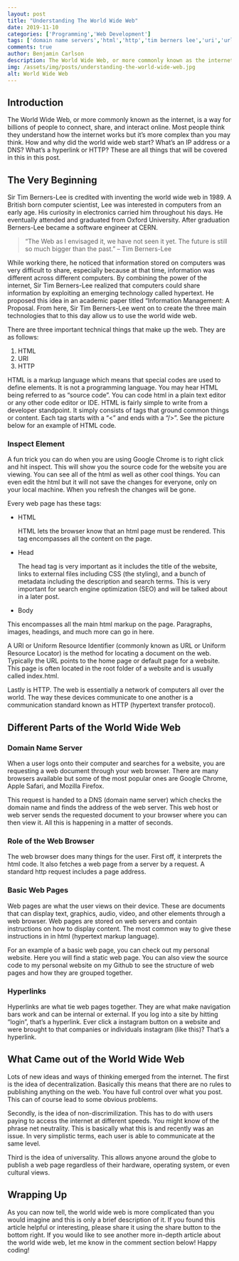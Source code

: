 ```yaml
---
layout: post
title: "Understanding The World Wide Web"
date: 2019-11-10
categories: ['Programming','Web Development']
tags: ['domain name servers','html','http','tim berners lee','uri','url','world wide web']
comments: true
author: Benjamin Carlson
description: The World Wide Web, or more commonly known as the internet, is a way for billions of people to connect, share, and interact online. Most people think they understand how the internet works but it’s more complex than you may think...
img: /assets/img/posts/understanding-the-world-wide-web.jpg
alt: World Wide Web
---
```


## Introduction
The World Wide Web, or more commonly known as the internet, is a way for billions of people to connect, share, and interact online. Most people think they understand how the internet works but it’s more complex than you may think. How and why did the world wide web start? What’s an IP address or a DNS? What’s a hyperlink or HTTP? These are all things that will be covered in this in this post. 

## The Very Beginning
Sir Tim Berners-Lee is credited with inventing the world wide web in 1989. A British born computer scientist, Lee was interested in computers from an early age. His curiosity in electronics carried him throughout his days. He eventually attended and graduated from Oxford University. After graduation Berners-Lee became a software engineer at CERN.

> “The Web as I envisaged it, we have not seen it yet. The future is still so much bigger than the past.” – Tim Berners-Lee

While working there, he noticed that information stored on computers was very difficult to share, especially because at that time, information was different across different computers. By combining the power of the internet, Sir Tim Berners-Lee realized that computers could share information by exploiting an emerging technology called hypertext. He proposed this idea in an academic paper titled “Information Management: A Proposal. From here, Sir Tim Berners-Lee went on to create the three main technologies that to this day allow us to use the world wide web. 

There are three important technical things that make up the web. They are as follows:
1. HTML
2. URI
3. HTTP

HTML is a markup language which means that special codes are used to define elements. It is not a programming language. You may hear HTML being referred to as “source code”. You can code html in a plain text editor or any other code editor or IDE. HTML is fairly simple to write from a developer standpoint. It simply consists of tags that ground common things or content. Each tag starts with a “<” and ends with a “/>”. See the picture below for an example of HTML code.

### Inspect Element
A fun trick you can do when you are using Google Chrome is to right click and hit inspect. This will show you the source code for the website you are viewing. You can see all of the html as well as other cool things. You can even edit the html but it will not save the changes for everyone, only on your local machine. When you refresh the changes will be gone. 

Every web page has these tags:

- HTML 

  HTML lets the browser know that an html page must be rendered. This tag encompasses all the content on the page. 
- Head 

  The head tag is very important as it includes the title of the website, links to external files including CSS (the styling), and a bunch of metadata including the description and search terms. This is very important for search engine optimization (SEO) and will be talked about in a later post. 
- Body 

 This encompasses all the main html markup on the page. Paragraphs, images, headings, and much more can go in here.
 
 A URI or Uniform Resource Identifier (commonly known as URL or Uniform Resource Locator) is the method for locating a document on the web. Typically the URL points to the home page or default page for a website. This page is often located in the root folder of a website and is usually called index.html.

Lastly is HTTP. The web is essentially a network of computers all over the world. The way these devices communicate to one another is a communication standard known as HTTP (hypertext transfer protocol).

## Different Parts of the World Wide Web
### Domain Name Server
When a user logs onto their computer and searches for a website, you are requesting a web document through your web browser. There are many browsers available but some of the most popular ones are Google Chrome, Apple Safari, and Mozilla Firefox. 

This request is handed to a DNS (domain name server)  which checks the domain name and finds the address of the web server. This web host or web server sends the requested document to your browser where you can then view it. All this is happening in a matter of seconds. 

### Role of the Web Browser
The web browser does many things for the user. First off, it interprets the html code. It also fetches a web page from a server by a request. A standard http request includes a page address.

### Basic Web Pages
Web pages are what the user views on their device. These are documents that can display text, graphics, audio, video, and other elements through a web browser. Web pages are stored on web servers and contain instructions on how to display content. The most common way to give these instructions in in html (hypertext markup language).

For an example of a basic web page, you can check out my personal website. Here you will find a static web page. You can also view the source code to my personal website on my Github to see the structure of web pages and how they are grouped together.

### Hyperlinks
Hyperlinks are what tie web pages together. They are what make navigation bars work and can be internal or external. If you log into a site by hitting “login”, that’s a hyperlink. Ever click a instagram button on a website and were brought to that companies or individuals instagram (like this)? That’s a hyperlink.

## What Came out of the World Wide Web
Lots of new ideas and ways of thinking emerged from the internet. The first is the idea of decentralization. Basically this means that there are no rules to publishing anything on the web. You have full control over what you post. This can of course lead to some obvious problems. 

Secondly, is the idea of non-discrimilization. This has to do with users paying to access the internet at different speeds. You might know of the phrase net neutrality. This is basically what this is and recently was an issue. In very simplistic terms, each user is able to communicate at the same level.

Third is the idea of universality. This allows anyone around the globe to publish a web page regardless of their hardware, operating system, or even cultural views. 

## Wrapping Up
As you can now tell, the world wide web is more complicated than you would imagine and this is only a brief description of it. If you found this article helpful or interesting, please share it using the share button to the bottom right. If you would like to see another more in-depth article about the world wide web, let me know in the comment section below! Happy coding!
